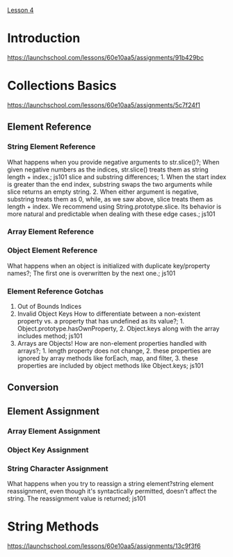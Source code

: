[Lesson 4](https://launchschool.com/lessons/60e10aa5/assignments)

# Introduction
https://launchschool.com/lessons/60e10aa5/assignments/91b429bc

# Collections Basics
https://launchschool.com/lessons/60e10aa5/assignments/5c7f24f1

## Element Reference

### String Element Reference
What happens when you provide negative arguments to str.slice()?; When given negative numbers as the indices, str.slice() treats them as string length + index.; js101
slice and substring differences; 1. When the start index is greater than the end index, substring swaps the two arguments while slice returns an empty string. 2. When either argument is negative, substring treats them as 0, while, as we saw above, slice treats them as length + index. We recommend using String.prototype.slice. Its behavior is more natural and predictable when dealing with these edge cases.; js101

### Array Element Reference

### Object Element Reference
What happens when an object is initialized with duplicate key/property names?; The first one is overwritten by the next one.; js101

### Element Reference Gotchas
1. Out of Bounds Indices
2. Invalid Object Keys
How to differentiate between a non-existent property vs. a property that has undefined as its value?; 1. Object.prototype.hasOwnProperty, 2. Object.keys along with the array includes method; js101
3. Arrays are Objects!
How are non-element properties handled with arrays?; 1. length property does not change, 2. these properties are ignored by array methods like forEach, map, and filter, 3. these properties are included by object methods like Object.keys; js101

## Conversion

## Element Assignment

### Array Element Assignment

### Object Key Assignment

### String Character Assignment
What happens when you try to reassign a string element?string element reassignment, even though it's syntactically permitted, doesn't affect the string. The reassignment value is returned; js101

# String Methods
https://launchschool.com/lessons/60e10aa5/assignments/13c9f3f6